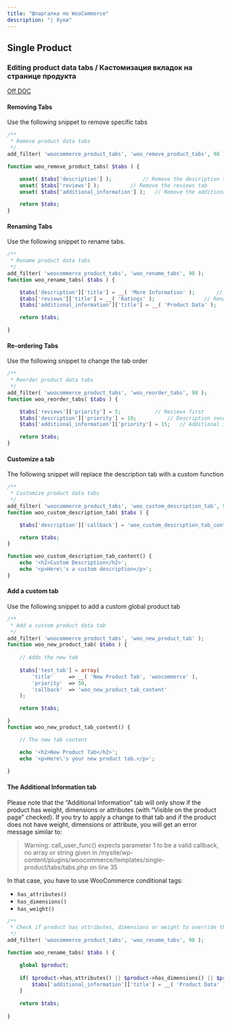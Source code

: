 ```yaml
---
title: "Шпаргалка по WooCommerce"
description: "| Хуки"
---
```


## Single Product

### Editing product data tabs / Кастомизация вкладок на странице продукта

[Off DOC](https://docs.woocommerce.com/document/editing-product-data-tabs/)
#### Removing Tabs  
Use the following snippet to remove specific tabs
```php
/**
 * Remove product data tabs
 */
add_filter( 'woocommerce_product_tabs', 'woo_remove_product_tabs', 98 );

function woo_remove_product_tabs( $tabs ) {

    unset( $tabs['description'] );      	// Remove the description tab
    unset( $tabs['reviews'] ); 			// Remove the reviews tab
    unset( $tabs['additional_information'] );  	// Remove the additional information tab

    return $tabs;
}
```
#### Renaming Tabs
Use the following snippet to rename tabs.
```php
/**
 * Rename product data tabs
 */
add_filter( 'woocommerce_product_tabs', 'woo_rename_tabs', 98 );
function woo_rename_tabs( $tabs ) {

	$tabs['description']['title'] = __( 'More Information' );		// Rename the description tab
	$tabs['reviews']['title'] = __( 'Ratings' );				// Rename the reviews tab
	$tabs['additional_information']['title'] = __( 'Product Data' );	// Rename the additional information tab

	return $tabs;

}
```
#### Re-ordering Tabs
Use the following snippet to change the tab order
```php
/**
 * Reorder product data tabs
 */
add_filter( 'woocommerce_product_tabs', 'woo_reorder_tabs', 98 );
function woo_reorder_tabs( $tabs ) {

	$tabs['reviews']['priority'] = 5;			// Reviews first
	$tabs['description']['priority'] = 10;			// Description second
	$tabs['additional_information']['priority'] = 15;	// Additional information third

	return $tabs;
}
```
#### Customize a tab
The following snippet will replace the description tab with a custom function
```php
/**
 * Customize product data tabs
 */
add_filter( 'woocommerce_product_tabs', 'woo_custom_description_tab', 98 );
function woo_custom_description_tab( $tabs ) {

	$tabs['description']['callback'] = 'woo_custom_description_tab_content';	// Custom description callback

	return $tabs;
}

function woo_custom_description_tab_content() {
	echo '<h2>Custom Description</h2>';
	echo '<p>Here\'s a custom description</p>';
}
```
#### Add a custom tab
Use the following snippet to add a custom global product tab
```php
/**
 * Add a custom product data tab
 */
add_filter( 'woocommerce_product_tabs', 'woo_new_product_tab' );
function woo_new_product_tab( $tabs ) {
	
	// Adds the new tab
	
	$tabs['test_tab'] = array(
		'title' 	=> __( 'New Product Tab', 'woocommerce' ),
		'priority' 	=> 50,
		'callback' 	=> 'woo_new_product_tab_content'
	);

	return $tabs;

}
function woo_new_product_tab_content() {

	// The new tab content

	echo '<h2>New Product Tab</h2>';
	echo '<p>Here\'s your new product tab.</p>';
	
}
```

#### The Additional Information tab

Please note that the “Additional Information” tab will only show if the product has weight, dimensions or attributes (with “Visible on the product page” checked). If you try to apply a change to that tab and if the product does not have weight, dimensions or attribute, you will get an error message similar to:

> Warning: call_user_func() expects parameter 1 to be a valid callback, no array or string given in /mysite/wp-content/plugins/woocommerce/templates/single-product/tabs/tabs.php on line 35

In that case, you have to use WooCommerce conditional tags:

- `has_attributes()`
- `has_dimensions()`
- `has_weight()`

```php
/**
 * Check if product has attributes, dimensions or weight to override the call_user_func() expects parameter 1 to be a valid callback error when changing the additional tab
 */
add_filter( 'woocommerce_product_tabs', 'woo_rename_tabs', 98 );

function woo_rename_tabs( $tabs ) {

	global $product;
	
	if( $product->has_attributes() || $product->has_dimensions() || $product->has_weight() ) { // Check if product has attributes, dimensions or weight
		$tabs['additional_information']['title'] = __( 'Product Data' );	// Rename the additional information tab
	}
 
	return $tabs;
 
}
```
